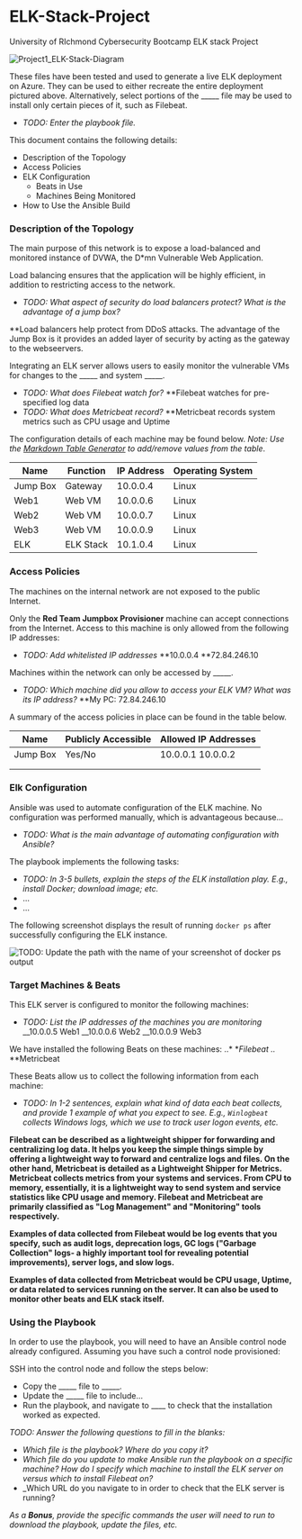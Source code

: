 # ELK-Stack-Project
University of RIchmond Cybersecurity Bootcamp ELK stack Project

![Project1_ELK-Stack-Diagram](https://user-images.githubusercontent.com/86531330/134956151-380d89aa-5fb5-4347-8678-36b7cb215670.jpg)


These files have been tested and used to generate a live ELK deployment on Azure. They can be used to either recreate the entire deployment pictured above. Alternatively, select portions of the _____ file may be used to install only certain pieces of it, such as Filebeat.

  - _TODO: Enter the playbook file._

This document contains the following details:
- Description of the Topology
- Access Policies
- ELK Configuration
  - Beats in Use
  - Machines Being Monitored
- How to Use the Ansible Build


### Description of the Topology

The main purpose of this network is to expose a load-balanced and monitored instance of DVWA, the D*mn Vulnerable Web Application.

Load balancing ensures that the application will be highly efficient, in addition to restricting access to the network.
- _TODO: What aspect of security do load balancers protect? What is the advantage of a jump box?_

**Load balancers help protect from DDoS attacks.  The advantage of the Jump Box is it provides an added layer of security by acting as the gateway to the webseervers.

Integrating an ELK server allows users to easily monitor the vulnerable VMs for changes to the _____ and system _____.
- _TODO: What does Filebeat watch for?_
**Filebeat watches for pre-specified log data 
- _TODO: What does Metricbeat record?_
**Metricbeat records system metrics such as CPU usage and Uptime

The configuration details of each machine may be found below.
_Note: Use the [Markdown Table Generator](http://www.tablesgenerator.com/markdown_tables) to add/remove values from the table_.

| Name     | Function  | IP Address | Operating System |
|----------|---------- |------------|------------------|
| Jump Box | Gateway   | 10.0.0.4   | Linux            |
| Web1     | Web VM    | 10.0.0.6   | Linux            |
| Web2     | Web VM    | 10.0.0.7   | Linux            |
| Web3     | Web VM    | 10.0.0.9   | Linux            |
| ELK      | ELK Stack | 10.1.0.4   | Linux            |

### Access Policies

The machines on the internal network are not exposed to the public Internet. 

Only the **Red Team Jumpbox Provisioner** machine can accept connections from the Internet. Access to this machine is only allowed from the following IP addresses:
- _TODO: Add whitelisted IP addresses_
**10.0.0.4
**72.84.246.10

Machines within the network can only be accessed by _____.
- _TODO: Which machine did you allow to access your ELK VM? What was its IP address?_
**My PC: 72.84.246.10

A summary of the access policies in place can be found in the table below.

| Name     | Publicly Accessible | Allowed IP Addresses |
|----------|---------------------|----------------------|
| Jump Box | Yes/No              | 10.0.0.1 10.0.0.2    |
|          |                     |                      |
|          |                     |                      |

### Elk Configuration

Ansible was used to automate configuration of the ELK machine. No configuration was performed manually, which is advantageous because...
- _TODO: What is the main advantage of automating configuration with Ansible?_

The playbook implements the following tasks:
- _TODO: In 3-5 bullets, explain the steps of the ELK installation play. E.g., install Docker; download image; etc._
- ...
- ...

The following screenshot displays the result of running `docker ps` after successfully configuring the ELK instance.

![TODO: Update the path with the name of your screenshot of docker ps output](Images/docker_ps_output.png)

### Target Machines & Beats
This ELK server is configured to monitor the following machines:
- _TODO: List the IP addresses of the machines you are monitoring_
__10.0.0.5 Web1
__10.0.0.6 Web2
__10.0.0.9 Web3

We have installed the following Beats on these machines: 
..* **Filebeat
..* **Metricbeat

These Beats allow us to collect the following information from each machine:
- _TODO: In 1-2 sentences, explain what kind of data each beat collects, and provide 1 example of what you expect to see. E.g., `Winlogbeat` collects Windows logs, which we use to track user logon events, etc._

**Filebeat can be described as a lightweight shipper for forwarding and centralizing log data. It helps you keep the simple things simple by offering a lightweight way to forward and centralize logs and files. On the other hand, Metricbeat is detailed as a Lightweight Shipper for Metrics. Metricbeat collects metrics from your systems and services. From CPU to memory, essentially, it is a lightweight way to send system and service statistics like CPU usage and memory.  Filebeat and Metricbeat are primarily classified as "Log Management" and "Monitoring" tools respectively.**

**Examples of data collected from Filebeat would be log events that you specify, such as audit logs, deprecation logs, GC logs ("Garbage Collection" logs- a highly important tool for revealing potential improvements), server logs, and slow logs.**

**Examples of data collected from Metricbeat would be CPU usage, Uptime, or data related to services running on the server. It can also be used to monitor other beats and ELK stack itself.**


### Using the Playbook
In order to use the playbook, you will need to have an Ansible control node already configured. Assuming you have such a control node provisioned: 

SSH into the control node and follow the steps below:
- Copy the _____ file to _____.
- Update the _____ file to include...
- Run the playbook, and navigate to ____ to check that the installation worked as expected.

_TODO: Answer the following questions to fill in the blanks:_
- _Which file is the playbook? Where do you copy it?_
- _Which file do you update to make Ansible run the playbook on a specific machine? How do I specify which machine to install the ELK server on versus which to install Filebeat on?_
- _Which URL do you navigate to in order to check that the ELK server is running?

_As a **Bonus**, provide the specific commands the user will need to run to download the playbook, update the files, etc._
